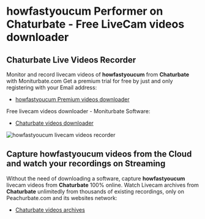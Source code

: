 # howfastyoucum Performer on Chaturbate - Free LiveCam videos downloader

## Chaturbate Live Videos Recorder

Monitor and record livecam videos of **howfastyoucum** from **Chaturbate** with Moniturbate.com
Get a premium trial for free by just and only registering with your Email address:
* [howfastyoucum Premium videos downloader](https://moniturbate.com/request-demo-licence-key.html)

Free livecam videos downloader - Moniturbate Software:
* [Chaturbate videos downloader](https://moniturbate.com/moniturbate-download-software.html)

![howfastyoucum livecam videos recorder](https://peachurnet.com/templates/moniturbate-software.png)


## Capture howfastyoucum videos from the Cloud and watch your recordings on Streaming

Without the need of downloading a software, capture **howfastyoucum** livecam videos from **Chaturbate** 100% online.
Watch Livecam archives from **Chaturbate** unlimitedly from thousands of existing recordings, only on Peachurbate.com and its websites network:
* [Chaturbate videos archives](https://peachurnet.com/)